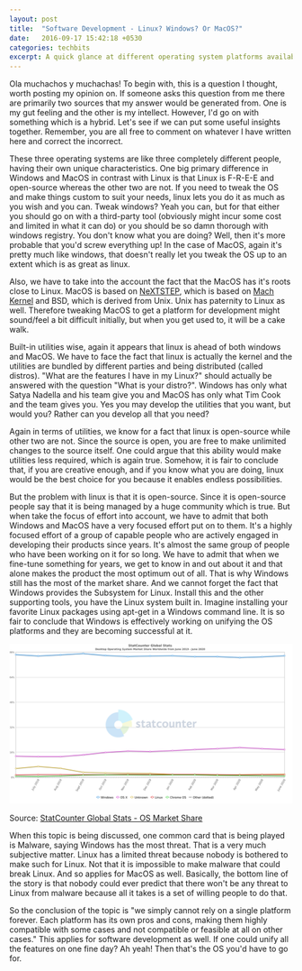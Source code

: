 ```yaml
---
layout: post
title:  "Software Development - Linux? Windows? Or MacOS?"
date:   2016-09-17 15:42:18 +0530
categories: techbits
excerpt: A quick glance at different operating system platforms available to get some insights on what platform suits the most for software development.
---
```


Ola muchachos y muchachas! To begin with, this is a question I thought, worth posting my opinion on. If someone asks this question from me there are primarily two sources that my answer would be generated from. One is my gut feeling and the other is my intellect. However, I'd go on with something which is a hybrid. Let's see if we can put some useful insights together. Remember, you are all free to comment on whatever I have written here and correct the incorrect.

These three operating systems are like three completely different people, having their own unique characteristics. One big primary difference in Windows and MacOS in contrast with Linux is that Linux is F-R-E-E and open-source whereas the other two are not. If you need to tweak the OS and make things custom to suit your needs, linux lets you do it as much as you wish and you can. Tweak windows? Yeah you can, but for that either you should go on with a third-party tool (obviously might incur some cost and limited in what it can do) or you should be so damn thorough with windows registry. You don't know what you are doing? Well, then it's more probable that you'd screw everything up! In the case of MacOS, again it's pretty much like windows, that doesn't really let you tweak the OS up to an extent which is as great as linux.

Also, we have to take into the account the fact that the MacOS has it's roots close to Linux. MacOS is based on [NeXTSTEP](https://en.wikipedia.org/wiki/NeXTSTEP), which is based on [Mach Kernel](https://en.wikipedia.org/wiki/Mach_kernel) and BSD, which is derived from Unix. Unix has paternity to Linux as well. Therefore tweaking MacOS to get a platform for development might sound/feel a bit difficult initially, but when you get used to, it will be a cake walk.

Built-in utilities wise, again it appears that linux is ahead of both windows and MacOS. We have to face the fact that linux is actually the kernel and the utilities are bundled by different parties and being distributed (called distros). "What are the features I have in my Linux?" should actually be answered with the question "What is your distro?". Windows has only what Satya Nadella and his team give you and MacOS has only what Tim Cook and the team gives you. Yes you may develop the utilities that you want, but would you? Rather can you develop all that you need?

Again in terms of utilities, we know for a fact that linux is open-source while other two are not. Since the source is open, you are free to make unlimited changes to the source itself. One could argue that this ability would make utilities less required, which is again true. Somehow, it is fair to conclude that, if you are creative enough, and if you know what you are doing, linux would be the best choice for you because it enables endless possibilities.

But the problem with linux is that it is open-source. Since it is open-source people say that it is being managed by a huge community which is true. But when take the focus of effort into account, we have to admit that both Windows and MacOS have a very focused effort put on to them. It's a highly focused effort of a group of capable people who are actively engaged in developing their products since years. It's almost the same group of people who have been working on it for so long. We have to admit that when we fine-tune something for years, we get to know in and out about it and that alone makes the product the most optimum out of all. That is why Windows still has the most of the market share. And we cannot forget the fact that Windows provides the Subsystem for Linux. Install this and the other supporting tools, you have the Linux system built in. Imagine installing your favorite Linux packages using apt-get in a Windows command line. It is so fair to conclude that Windows is effectively working on unifying the OS platforms and they are becoming successful at it.

![Desktop OS Market Share](/assets/img/posts/platforms-for-dev/stats.png)

Source: <a href="https://gs.statcounter.com/os-market-share/desktop/worldwide">StatCounter Global Stats - OS Market Share</a>

When this topic is being discussed, one common card that is being played is Malware, saying Windows has the most threat. That is a very much subjective matter. Linux has a limited threat because nobody is bothered to make such for Linux. Not that it is impossible to make malware that could break Linux. And so applies for MacOS as well. Basically, the bottom line of the story is that nobody could ever predict that there won't be any threat to Linux from malware because all it takes is a set of willing people to do that.

So the conclusion of the topic is "we simply cannot rely on a single platform forever. Each platform has its own pros and cons, making them highly compatible with some cases and not compatible or feasible at all on other cases." This applies for software development as well. If one could unify all the features on one fine day? Ah yeah! Then that's the OS you'd have to go for.